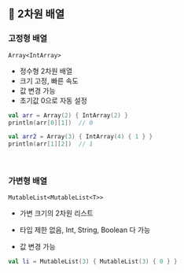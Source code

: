 ## 🔹 2차원 배열

### 고정형 배열

`Array<IntArray>`

- 정수형 2차원 배열
- 크기 고정, 빠른 속도
- 값 변경 가능
- 초기값 0으로 자동 설정

```kotlin
val arr = Array(2) { IntArray(2) }
println(arr[0][1])  // 0

val arr2 = Array(3) { IntArray(4) { 1 } }
println(arr[1][2])  // 1
```

<br>

### 가변형 배열

`MutableList<MutableList<T>>`

- 가변 크기의 2차원 리스트
- 타입 제한 없음, Int, String, Boolean 다 가능

- 값 변경 가능

```kotlin
val li = MutableList(3) { MutableList(3) { 0 } }
```

